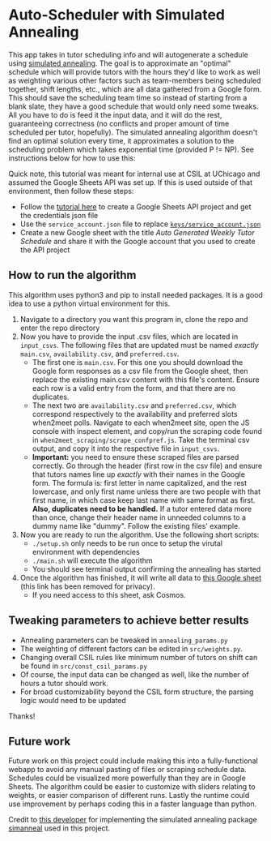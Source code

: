# Auto-Scheduler with Simulated Annealing
This app takes in tutor scheduling info and will autogenerate a schedule using [simulated annealing](https://en.wikipedia.org/wiki/Simulated_annealing). The goal is to approximate an "optimal" schedule which will provide tutors with the hours they'd like to work as well as weighting various other factors such as team-members being scheduled together, shift lengths, etc., which are all data gathered from a Google form. This should save the scheduling team time so instead of starting from a blank slate, they have a good schedule that would only need some tweaks. All you have to do is feed it the input data, and it will do the rest, guaranteeing correctness (no conflicts and proper amount of time scheduled per tutor, hopefully). The simulated annealing algorithm doesn't find an optimal solution every time, it approximates a solution to the scheduling problem which takes exponential time (provided P != NP). See instructions below for how to use this:

Quick note, this tutorial was meant for internal use at CSIL at UChicago and assumed the Google Sheets API was set up. If this is used outside of that environment, then follow these steps:
   - Follow the [tutorial here](https://docs.gspread.org/en/latest/oauth2.html#enable-api-access-for-a-project) to create a Google Sheets API project and get the credentials json file
   - Use the `service_account.json` file to replace [`keys/service_account.json`](https://github.com/d-spitz/CSILTutorScheduler/blob/628d9cd36412cf8bcb39f52a16f4077281de4dc9/keys/service_account.json)
   - Create a new Google sheet with the title *Auto Generated Weekly Tutor Schedule* and share it with the Google account that you used to create the API project

## How to run the algorithm
This algorithm uses python3 and pip to install needed packages. It is a good idea to use a python virtual environment for this.

1. Navigate to a directory you want this program in, clone the repo and enter the repo directory
2. Now you have to provide the input .csv files, which are located in `input_csvs`. The following files that are updated must be named *exactly* `main.csv`, `availability.csv`, and `preferred.csv`.
	- The first one is `main.csv`. For this one you should download the Google form responses as a csv file from the Google sheet, then replace the existing main.csv content with this file's content. Ensure each row is a valid entry from the form, and that there are no duplicates.
	- The next two are `availability.csv` and `preferred.csv`, which correspond respectively to the availability and preferred slots when2meet polls. Navigate to each when2meet site, open the JS console with inspect element, and copy/run the scraping code found in `when2meet_scraping/scrape_confpref.js`. Take the terminal csv output, and copy it into the respective file in `input_csvs`.
	- **Important:** you need to ensure these scraped files are parsed correctly. Go through the header (first row in the csv file) and ensure that tutors names line up *exactly* with their names in the Google form. The formula is: first letter in name capitalized, and the rest lowercase, and only first name unless there are two people with that first name, in which case keep last name with same format as first. **Also, duplicates need to be handled.** If a tutor entered data more than once, change their header name in unneeded columns to a dummy name like "dummy". Follow the existing files' example.
3. Now you are ready to run the algorithm. Use the following short scripts:
	- `./setup.sh` only needs to be run once to setup the virutal environment with dependencies
 	- `./main.sh` will execute the algorithm 
	- You should see terminal output confirming the annealing has started
4. Once the algorithm has finished, it will write all data to [this Google sheet](https://www.google.com/) (this link has been removed for privacy).
	- If you need access to this sheet, ask Cosmos.

## Tweaking parameters to achieve better results

- Annealing parameters can be tweaked in `annealing_params.py`
- The weighting of different factors can be edited in `src/weights.py`.
- Changing overall CSIL rules like minimum number of tutors on shift can be found in `src/const_csil_params.py`
- Of course, the input data can be changed as well, like the number of hours a tutor should work.
- For broad customizability beyond the CSIL form structure, the parsing logic would need to be updated

Thanks! 

## Future work
Future work on this project could include making this into a fully-functional webapp to avoid any manual pasting of files or scraping schedule data. Schedules could be visualized more powerfully than they are in Google Sheets. The algorithm could be easier to customize with sliders relating to weights, or easier comparison of different runs. Lastly the runtime could use improvement by perhaps coding this in a faster language than python.

Credit to [this developer](https://github.com/perrygeo) for implementing the simulated annealing package [simanneal](https://github.com/perrygeo/simanneal) used in this project.
